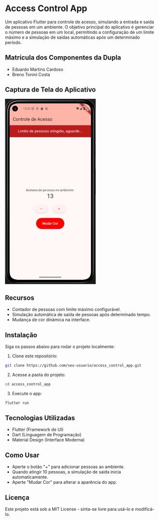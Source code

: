 # Access Control App

Um aplicativo Flutter para controle de acesso, simulando a entrada e saída de pessoas em um ambiente. O objetivo principal do aplicativo é gerenciar o número de pessoas em um local, permitindo a configuração de um limite máximo e a simulação de saídas automáticas após um determinado período.

## Matrícula dos Componentes da Dupla
- Eduardo Martins Cardoso
- Breno Tonini Costa

## Captura de Tela do Aplicativo
<img src="assets/images/print_projeto1_appmobile.png" alt="Captura de Tela do App" width="300">

## Recursos
- Contador de pessoas com limite máximo configurável.
- Simulação automática de saída de pessoas após determinado tempo.
- Mudança de cor dinâmica na interface.

## Instalação 
Siga os passos abaixo para rodar o projeto localmente:

1. Clone este repositório:
```sh
git clone https://github.com/seu-usuario/access_control_app.git
```
2. Acesse a pasta do projeto:
```sh
cd access_control_app
```
3. Execute o app:
```sh
flutter run
```

## Tecnologias Utilizadas
- Flutter (Framework de UI)
- Dart (Linguagem de Programação)
- Material Design (Interface Moderna)

## Como Usar
- Aperte o botão "+" para adicionar pessoas ao ambiente.
- Quando atingir 10 pessoas, a simulação de saída inicia automaticamente.
- Aperte "Mudar Cor" para alterar a aparência do app.

## Licença
Este projeto está sob a MIT License - sinta-se livre para usá-lo e modificá-lo.
